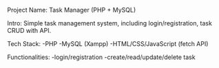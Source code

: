 Project Name:
Task Manager (PHP + MySQL)

Intro:
Simple task management system, including login/registration, task CRUD with API.

Tech Stack:
-PHP
-MySQL (Xampp)
-HTML/CSS/JavaScript (fetch API)

Functionalities:
-login/registration
-create/read/update/delete task
